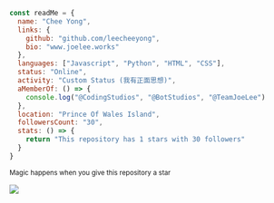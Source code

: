 ```js
const readMe = {
  name: "Chee Yong",
  links: {
    github: "github.com/leecheeyong",
    bio: "www.joelee.works"
  },
  languages: ["Javascript", "Python", "HTML", "CSS"],
  status: "Online",
  activity: "Custom Status (我有正面思想)",
  aMemberOf: () => {
    console.log("@CodingStudios", "@BotStudios", "@TeamJoeLee")
  },
  location: "Prince Of Wales Island",
  followersCount: "30",
  stats: () => {
    return "This repository has 1 stars with 30 followers"
  }
}
```
<sub>Magic happens when you give this repository a star</sub>

![](https://komarev.com/ghpvc/?username=leecheeyong&color=orange)
